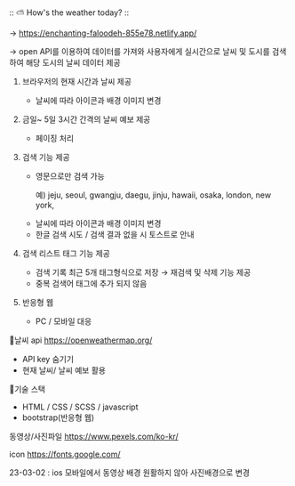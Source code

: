 :: ⛅ How's the weather today? ::

→ https://enchanting-faloodeh-855e78.netlify.app/

→ open API를 이용하여 데이터를 가져와 사용자에게 실시간으로 날씨 및 도시를 검색 하여 해당 도시의 날씨 데이터 제공

1. 브라우저의 현재 시간과 날씨 제공

   - 날씨에 따라 아이콘과 배경 이미지 변경

2. 금일~ 5일 3시간 간격의 날씨 예보 제공

   - 페이징 처리

3. 검색 기능 제공

   - 영문으로만 검색 가능

     예) jeju, seoul, gwangju, daegu, jinju, hawaii, osaka, london, new york,

   * 날씨에 따라 아이콘과 배경 이미지 변경
   * 한글 검색 시도 / 검색 결과 없을 시 토스트로 안내

4. 검색 리스트 태그 기능 제공

   - 검색 기록 최근 5개 태그형식으로 저장 → 재검색 및 삭제 기능 제공
   - 중복 검색어 태그에 추가 되지 않음

5. 반응형 웹
   - PC / 모바일 대응

🥑날씨 api
https://openweathermap.org/

- API key 숨기기
- 현재 날씨/ 날씨 예보 활용

🌈기술 스택

- HTML / CSS / SCSS / javascript
- bootstrap(반응형 웹)

동영상/사진파일
https://www.pexels.com/ko-kr/

icon
https://fonts.google.com/

23-03-02 : ios 모바일에서 동영상 배경 원활하지 않아 사진배경으로 변경
